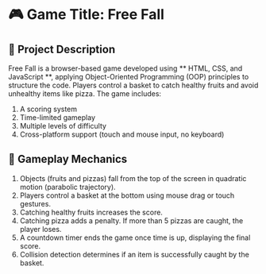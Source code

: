 # 🎮 Game Title: Free Fall

## 📝 Project Description
Free Fall is a browser-based game developed using ** HTML, CSS, and JavaScript **, applying Object-Oriented Programming (OOP) principles to structure the code. Players control a basket to catch healthy fruits and avoid unhealthy items like pizza. The game includes:

1. A scoring system  
2. Time-limited gameplay
3. Multiple levels of difficulty
4. Cross-platform support (touch and mouse input, no keyboard)

## 🎯 Gameplay Mechanics

1. Objects (fruits and pizzas) fall from the top of the screen in quadratic motion (parabolic trajectory).
2. Players control a basket at the bottom using mouse drag or touch gestures.
3. Catching healthy fruits increases the score.
4. Catching pizza adds a penalty. If more than 5 pizzas are caught, the player loses.
5. A countdown timer ends the game once time is up, displaying the final score.
6. Collision detection determines if an item is successfully caught by the basket.

